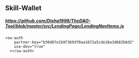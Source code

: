 ## Skill-Wallet
#####  https://github.com/Disha1998/TheDAO-Tool/blob/master/src/LendingPage/LendingNavItems.js
```
<sw-auth
    partner-key="b30d87e1b9f3693f0aa1672a5cde18a3d682b6d2"
    use-dev="true"
  ></sw-auth>
```
